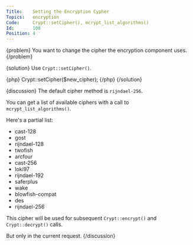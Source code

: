 ```yaml
---
Title:    Setting the Encryption Cypher
Topics:   encryption
Code:     Crypt::setCipher(), mcrypt_list_algorithms()
Id:       108
Position: 4
---
```


{problem}
You want to change the cipher the encryption component uses.
{/problem}

{solution}
Use `Crypt::setCipher()`.

{php}
Crypt::setCipher($new_cipher);
{/php}
{/solution}

{discussion}
The default cipher method is `rijndael-256`.

You can get a list of available ciphers with a call to `mcrypt_list_algorithms()`.

Here's a partial list:

* cast-128
* gost
* rijndael-128
* twofish
* arcfour
* cast-256
* loki97
* rijndael-192
* saferplus
* wake
* blowfish-compat
* des
* rijndael-256

This cipher will be used for subsequent `Crypt::encrypt()` and `Crypt::decrypt()` calls.

But only in the current request.
{/discussion}

